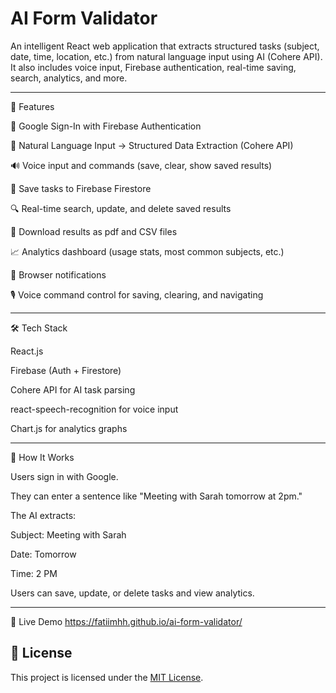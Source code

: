 # AI Form Validator

An intelligent React web application that extracts structured tasks (subject, date, time, location, etc.) from natural language input using AI (Cohere API). It also includes voice input, Firebase authentication, real-time saving, search, analytics, and more.

----------------------------------------------------

🚀 Features

🔐 Google Sign-In with Firebase Authentication

📄 Natural Language Input → Structured Data Extraction (Cohere API)

🔊 Voice input and commands (save, clear, show saved results)

💾 Save tasks to Firebase Firestore

🔍 Real-time search, update, and delete saved results

📂 Download results as pdf and CSV files

📈 Analytics dashboard (usage stats, most common subjects, etc.)

🔔 Browser notifications

🎙️ Voice command control for saving, clearing, and navigating

-------------------------------------------------------------------

🛠️ Tech Stack

React.js

Firebase (Auth + Firestore)

Cohere API for AI task parsing

react-speech-recognition for voice input

Chart.js for analytics graphs

---------------------------------------------------------------------

🧠 How It Works

Users sign in with Google.

They can enter a sentence like "Meeting with Sarah tomorrow at 2pm."

The AI extracts:

Subject: Meeting with Sarah

Date: Tomorrow

Time: 2 PM

Users can save, update, or delete tasks and view analytics.

---------------------------------------------------------------------


🔗 Live Demo
https://fatiimhh.github.io/ai-form-validator/




## 📄 License

This project is licensed under the [MIT License](LICENSE).
